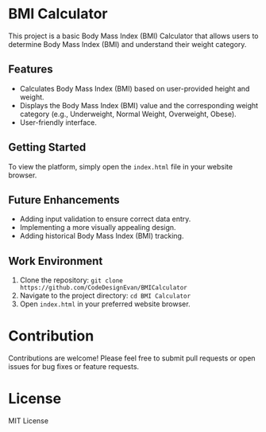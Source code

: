# BMI Calculator

This project is a basic Body Mass Index (BMI) Calculator that allows users to determine Body Mass Index (BMI) and understand their weight category.

## Features

* Calculates Body Mass Index (BMI) based on user-provided height and weight.
* Displays the Body Mass Index (BMI) value and the corresponding weight category (e.g., Underweight, Normal Weight, Overweight, Obese).
* User-friendly interface.

## Getting Started

To view the platform, simply open the `index.html` file in your website browser.

## Future Enhancements

* Adding input validation to ensure correct data entry.
* Implementing a more visually appealing design.
* Adding historical Body Mass Index (BMI) tracking.

## Work Environment

1. Clone the repository: `git clone https://github.com/CodeDesignEvan/BMICalculator`
2. Navigate to the project directory: `cd BMI Calculator`
3. Open `index.html` in your preferred website browser.

# Contribution

Contributions are welcome! Please feel free to submit pull requests or open issues for bug fixes or feature requests.

# License

MIT License
